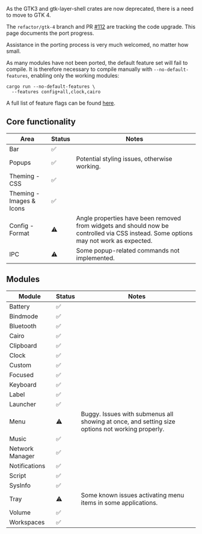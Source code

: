 As the GTK3 and gtk-layer-shell crates are now deprecated, there is a need to move to GTK 4.

The `refactor/gtk-4` branch and PR [#112](https://github.com/JakeStanger/ironbar/pull/112) are tracking the code upgrade.
This page documents the port progress.

Assistance in the porting process is very much welcomed, no matter how small.

As many modules have not been ported, the default feature set will fail to compile. 
It is therefore necessary to compile manually with `--no-default-features`, enabling only the working modules:

```shell
cargo run --no-default-features \
  --features config+all,clock,cairo
```

A full list of feature flags can be found [here](Compiling#features).

## Core functionality

| Area                     | Status | Notes                                                                                                                                |
|--------------------------|--------|--------------------------------------------------------------------------------------------------------------------------------------|
| Bar                      | ✅      |                                                                                                                                      |
| Popups                   | ✅      | Potential styling issues, otherwise working.                                                                                         |
| Theming - CSS            | ✅      |                                                                                                                                      |
| Theming - Images & Icons | ✅      |                                                                                                                                      |
| Config - Format          | ⚠️ ️   | Angle properties have been removed from widgets and should now be controlled via CSS instead. Some options may not work as expected. |
| IPC                      | ⚠️     | Some popup-related commands not implemented.                                                                                         | 

## Modules

| Module          | Status | Notes                                                                                           |
|-----------------|--------|-------------------------------------------------------------------------------------------------|
| Battery         | ✅      |                                                                                                 |
| Bindmode        | ✅      |                                                                                                 |
| Bluetooth       | ✅      |                                                                                                 |
| Cairo           | ✅      |                                                                                                 |
| Clipboard       | ✅      |                                                                                                 |
| Clock           | ✅      |                                                                                                 |
| Custom          | ✅      |                                                                                                 |
| Focused         | ✅      |                                                                                                 |
| Keyboard        | ✅      |                                                                                                 |
| Label           | ✅      |                                                                                                 |
| Launcher        | ️✅     |                                                                                                 |
| Menu            | ⚠️     | Buggy. Issues with submenus all showing at once, and setting size options not working properly. |
| Music           | ✅      |                                                                                                 |
| Network Manager | ✅      |                                                                                                 |
| Notifications   | ✅      |                                                                                                 |
| Script          | ✅      |                                                                                                 |
| SysInfo         | ✅      |                                                                                                 |
| Tray            | ⚠️     | Some known issues activating menu items in some applications.                                   |
| Volume          | ✅      |                                                                                                 |
| Workspaces      | ✅      |                                                                                                 |
